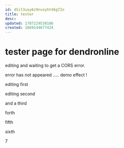 ```yaml
---
id: 45it3uay6z9nvoyht46g72o
title: tester
desc: 
updated: 1707229538186
created: 1669144677424
---
```

# tester page for dendronline

editing and waiting to get a CORS error.

error has not appeared ..... demo effect ! 

editing first

editing second

and a third 

forth

fifth

sixth

7
